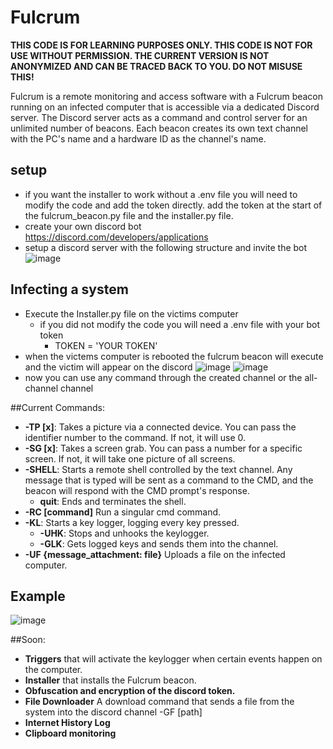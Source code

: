# Fulcrum
**THIS CODE IS FOR LEARNING PURPOSES ONLY. THIS CODE IS NOT FOR USE WITHOUT PERMISSION. THE CURRENT VERSION IS NOT ANONYMIZED AND CAN BE TRACED BACK TO YOU. DO NOT MISUSE THIS!**

Fulcrum is a remote monitoring and access software with a Fulcrum beacon running on an infected computer that is accessible via a dedicated Discord server. The Discord server acts as a command and control server for an unlimited number of beacons. Each beacon creates its own text channel with the PC's name and a hardware ID as the channel's name.

## setup
- if you want the installer to work without a .env file you will need to modify the code and add the token directly. add the token at the start of the fulcrum_beacon.py file and the installer.py file.
- create your own discord bot https://discord.com/developers/applications
- setup a discord server with the following structure and invite the bot
![image](https://github.com/user-attachments/assets/c5ecaac9-9e8d-4ba2-b3e6-b98066d3c38b)

## Infecting a system
- Execute the Installer.py file on the victims computer
  - if you did not modify the code you will need a .env file with your bot token
      - TOKEN = 'YOUR TOKEN'
- when the victems computer is rebooted the fulcrum beacon will execute and the victim will appear on the discord
![image](https://github.com/user-attachments/assets/f5adfc95-d592-4368-8305-7a9a06009580)
![image](https://github.com/user-attachments/assets/00af552b-57f7-4d3a-b14a-4fe0e6783ba9)
- now you can use any command through the created channel or the all-channel channel

##Current Commands:
- **-TP [x]**: Takes a picture via a connected device. You can pass the identifier number to the command. If not, it will use 0.
- **-SG [x]**: Takes a screen grab. You can pass a number for a specific screen. If not, it will take one picture of all screens.
- **-SHELL**: Starts a remote shell controlled by the text channel. Any message that is typed will be sent as a command to the CMD, and the beacon will respond with the CMD prompt's response.
  - **quit**: Ends and terminates the shell.
- **-RC [command]** Run a singular cmd command.
- **-KL**: Starts a key logger, logging every key pressed.
  - **-UHK**: Stops and unhooks the keylogger.
  - **-GLK**: Gets logged keys and sends them into the channel.
- **-UF {message_attachment: file}** Uploads a file on the infected computer.

## Example
![image](https://github.com/user-attachments/assets/b16d0622-d443-426e-b908-e6943029c2d3)


##Soon:
- **Triggers** that will activate the keylogger when certain events happen on the computer.
- **Installer** that installs the Fulcrum beacon.
- **Obfuscation and encryption of the discord token.**
- **File Downloader** A download command that sends a file from the system into the discord channel -GF [path]
- **Internet History Log**
- **Clipboard monitoring**

